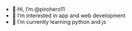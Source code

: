 - 👋 Hi, I’m @pirohero11
- 👀 I’m interested in app and web development
- 🌱 I’m currently learning python and js
